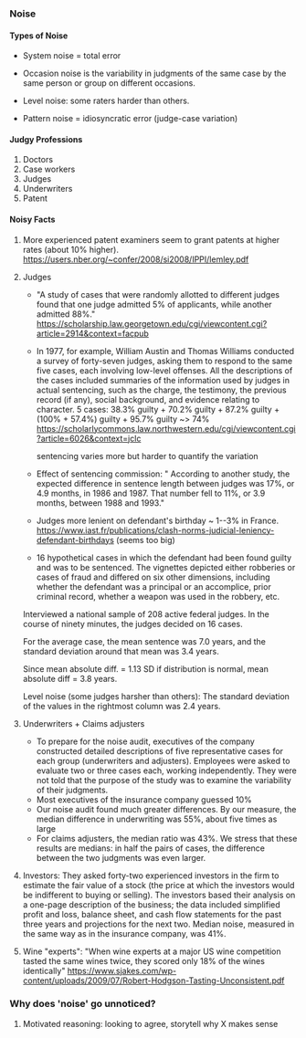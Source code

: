 ### Noise

#### Types of Noise

* System noise = total error

* Occasion noise is the variability in judgments of the same case by the same person or group on different occasions.

* Level noise: some raters harder than others. 

* Pattern noise = idiosyncratic error (judge-case variation)

#### Judgy Professions

1. Doctors
2. Case workers
3. Judges
4. Underwriters
5. Patent

#### Noisy Facts

1. More experienced patent examiners seem to grant patents at higher rates (about 10% higher). https://users.nber.org/~confer/2008/si2008/IPPI/lemley.pdf

2. Judges

    * "A study of cases that were randomly allotted to different judges found that one judge admitted 5% of applicants, while another admitted 88%." https://scholarship.law.georgetown.edu/cgi/viewcontent.cgi?article=2914&context=facpub

    * In 1977, for example, William Austin and Thomas Williams conducted a survey of forty-seven judges, asking them to respond to the same five cases, each involving low-level offenses. All the descriptions of the cases included summaries of the information used by judges in actual sentencing, such as the charge, the testimony, the previous record (if any), social background, and evidence relating to character. 
	5 cases: 38.3% guilty + 70.2% guilty + 87.2% guilty + (100% + 57.4%) guilty + 95.7% guilty ~> 74%
        https://scholarlycommons.law.northwestern.edu/cgi/viewcontent.cgi?article=6026&context=jclc

        sentencing varies more but harder to quantify the variation

    * Effect of sentencing commission: " According to another study, the expected difference in sentence length between judges was 17%, or 4.9 months, in 1986 and 1987. That number fell to 11%, or 3.9 months, between 1988 and 1993."

    * Judges more lenient on defendant's birthday ~ 1--3% in France. https://www.iast.fr/publications/clash-norms-judicial-leniency-defendant-birthdays (seems too big)
    
    * 16 hypothetical cases in which the defendant had been found guilty and was to be sentenced. The vignettes depicted either robberies or cases of fraud and differed on six other dimensions, including whether the defendant was a principal or an accomplice, prior criminal record, whether a weapon was used in the robbery, etc.

    Interviewed a national sample of 208 active federal judges. In the course of ninety minutes, the judges decided on 16 cases.
                
    For the average case, the mean sentence was 7.0 years, and the standard deviation around that mean was 3.4 years.

    Since mean absolute diff. = 1.13 SD if distribution is normal, mean absolute diff = 3.8 years.

    Level noise (some judges harsher than others): The standard deviation of the values in the rightmost column was 2.4 years.

3. Underwriters + Claims adjusters
    * To prepare for the noise audit, executives of the company constructed detailed descriptions of five representative cases for each group (underwriters and adjusters). Employees were asked to evaluate two or three cases each, working independently. They were not told that the purpose of the study was to examine the variability of their judgments.
    * Most executives of the insurance company guessed 10%
    * Our noise audit found much greater differences. By our measure, the median difference in underwriting was 55%, about five times as large
    * For claims adjusters, the median ratio was 43%. We stress that these results are medians: in half the pairs of cases, the difference between the two judgments was even larger. 

4. Investors: They asked forty-two experienced investors in the firm to estimate the fair value of a stock (the price at which the investors would be indifferent to buying or selling). The investors based their analysis on a one-page description of the business; the data included simplified profit and loss, balance sheet, and cash flow statements for the past three years and projections for the next two. Median noise, measured in the same way as in the insurance company, was 41%.

5. Wine "experts": "When wine experts at a major US wine competition tasted the same wines twice, they scored only 18% of the wines identically" https://www.sjakes.com/wp-content/uploads/2009/07/Robert-Hodgson-Tasting-Unconsistent.pdf

### Why does 'noise' go unnoticed?

1. Motivated reasoning: looking to agree, storytell why X makes sense



